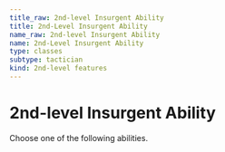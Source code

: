 ```yaml
---
title_raw: 2nd-level Insurgent Ability
title: 2nd-Level Insurgent Ability
name_raw: 2nd-level Insurgent Ability
name: 2nd-Level Insurgent Ability
type: classes
subtype: tactician
kind: 2nd-level features
---
```


# 2nd-level Insurgent Ability

Choose one of the following abilities.
